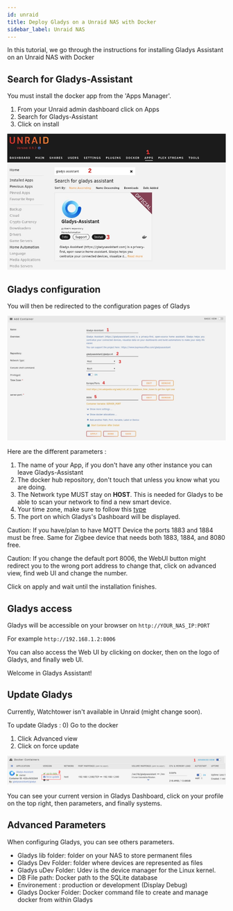 ```yaml
---
id: unraid
title: Deploy Gladys on a Unraid NAS with Docker
sidebar_label: Unraid NAS
---
```



In this tutorial, we go through the instructions for installing Gladys Assistant on an Unraid NAS with Docker

## Search for Gladys-Assistant

You must install the docker app from the 'Apps Manager'.
1) From your Unraid admin dashboard click on Apps
2) Search for Gladys-Assistant
3) Click on install

![AppManager](../../static/img/docs/en/installation/unraid/apps_manager.jpg)

## Gladys configuration

You will then be redirected to the configuration pages of Gladys 

![Configuration](../../static/img/docs/en/installation/unraid/docker_config.jpg)

Here are the different parameters : 

1) The name of your App, if you don't have any other instance you can leave Gladys-Assistant
2) The docker hub repository, don't touch that unless you know what you are doing.
3) The Network type MUST stay on **HOST**. This is needed for Gladys to be able to scan your network to find a new smart device.
4) Your time zone, make sure to follow this [type](https://en.wikipedia.org/wiki/List_of_tz_database_time_zones)
5) The port on which Gladys's Dashboard will be displayed.

Caution: If you have/plan to have MQTT Device the ports 1883 and 1884 must be free. Same for Zigbee device that needs both 1883, 1884, and 8080 free.

Caution: If you change the default port 8006, the WebUI button might redirect you to the wrong port address to change that, click on advanced view, find web UI and change the number.

Click on apply and wait until the installation finishes.


## Gladys access

Gladys will be accessible on your browser on `http://YOUR_NAS_IP:PORT`

For example `http://192.168.1.2:8006`

You can also access the Web UI by clicking on docker, then on the logo of Gladys, and finally web UI.

Welcome in Gladys Assistant!


## Update Gladys

Currently, Watchtower isn't available in Unraid (might change soon).

To update Gladys : 
0) Go to the docker
1) Click Advanced view
2) Click on force update

![Update](../../static/img/docs/en/installation/unraid/gladys_update.jpg)


You can see your current version in Gladys Dashboard, click on your profile on the top right, then parameters, and finally systems.


## Advanced Parameters

When configuring Gladys, you can see others parameters.

- Gladys lib folder: folder on your NAS to store permanent files
- Gladys Dev Folder: folder where devices are represented as files
- Gladys uDev Folder: Udev is the device manager for the Linux kernel. 
- DB File path: Docker path to the SQLite database
- Environement : production or development (Display Debug)
- Gladys Docker Folder: Docker command file to create and manage docker from within Gladys